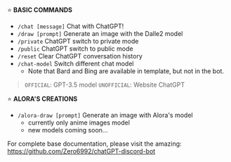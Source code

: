 :star: **BASIC COMMANDS** 
- `/chat [message]` Chat with ChatGPT!
- `/draw [prompt]` Generate an image with the Dalle2 model
- `/private` ChatGPT switch to private mode
- `/public` ChatGPT switch to public mode
- `/reset` Clear ChatGPT conversation history
- `/chat-model` Switch different chat model
  - Note that Bard and Bing are available in template, but not in the bot.
> `OFFICIAL`: GPT-3.5 model
> `UNOFFICIAL`: Website ChatGPT

:star: **ALORA'S CREATIONS** 
- `/alora-draw [prompt]` Generate an image with Alora's model
  - currently only anime images model
  - new models coming soon...

For complete base documentation, please visit the amazing:
https://github.com/Zero6992/chatGPT-discord-bot